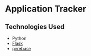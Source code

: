 # Application Tracker

## Technologies Used

- Python
- [Flask](https://flask.palletsprojects.com/en/3.0.x/)
- [pyrebase](https://github.com/thisbejim/Pyrebase)
